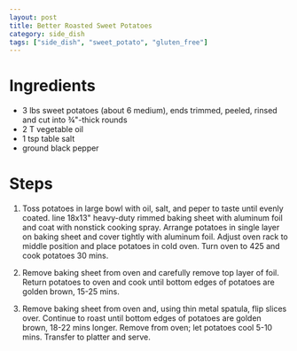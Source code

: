```yaml
---
layout: post
title: Better Roasted Sweet Potatoes
category: side_dish
tags: ["side_dish", "sweet_potato", "gluten_free"]
---
```

# Ingredients

* 3	lbs sweet potatoes (about 6 medium), ends trimmed, peeled, rinsed and cut into ¾"-thick rounds
* 2	T vegetable oil
* 1	tsp table salt
* ground black pepper

# Steps

1. Toss potatoes in large bowl with oil, salt, and peper to taste until evenly coated.  line 18x13" heavy-duty rimmed baking sheet with aluminum foil and coat with nonstick cooking spray.  Arrange potatoes in single layer on baking sheet and cover tightly with aluminum foil. Adjust oven rack to middle position and place potatoes in cold oven.  Turn oven to 425 and cook potatoes 30 mins.

2. Remove baking sheet from oven and carefully remove top layer of foil. Return potatoes to oven and cook until bottom edges of potatoes are golden brown, 15-25 mins.

3. Remove baking sheet from oven and, using thin metal spatula, flip slices over. Continue to roast until bottom edges of potatoes are golden brown, 18-22 mins longer. Remove from oven; let potatoes cool 5-10 mins. Transfer to platter and serve.